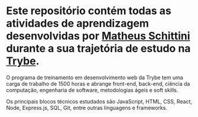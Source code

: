 # Este repositório contém todas as atividades de aprendizagem desenvolvidas por [Matheus Schittini](https://www.linkedin.com/in/matheus-schittini-5600b9211/) durante a sua trajetória de estudo na [Trybe](https://www.betrybe.com/).

O programa de treinamento em desenvolvimento web da Trybe tem uma carga de trabalho de 1500 horas e abrange front-end, back-end, ciência da computação, engenharia de software, metodologias ágeis e soft skills.

Os principais blocos técnicos estudados são JavaScript, HTML, CSS, React, Node, Express.js, SQL, Git, entre outras linguagens e frameworks.

